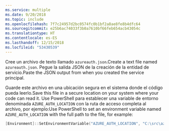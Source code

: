 ```yaml
---
ms.service: multiple
ms.date: 9/20/2018
ms.topic: include
ms.openlocfilehash: 7f7c24957d2bc0574fc0b1bf2a8ae8fe8b4dfc64
ms.sourcegitcommit: e25b6ac74033f3b0a7610bf66feb654acb43054c
ms.translationtype: HT
ms.contentlocale: es-ES
ms.lasthandoff: 12/15/2018
ms.locfileid: "53430539"
---
```

<span data-ttu-id="81ec7-101">Cree un archivo de texto llamado `azureauth.json`.</span><span class="sxs-lookup"><span data-stu-id="81ec7-101">Create a text file named `azureauth.json`.</span></span> <span data-ttu-id="81ec7-102">Pegue la salida JSON de la creación de la entidad de servicio.</span><span class="sxs-lookup"><span data-stu-id="81ec7-102">Paste the JSON output from when you created the service principal.</span></span>

<span data-ttu-id="81ec7-103">Guarde este archivo en una ubicación segura en el sistema donde el código pueda leerlo.</span><span class="sxs-lookup"><span data-stu-id="81ec7-103">Save this file in a secure location on your system where your code can read it.</span></span> <span data-ttu-id="81ec7-104">Use PowerShell para establecer una variable de entorno denominada `AZURE_AUTH_LOCATION` con la ruta de acceso completa al archivo, por ejemplo:</span><span class="sxs-lookup"><span data-stu-id="81ec7-104">Use PowerShell to set an environment variable named `AZURE_AUTH_LOCATION` with the full path to the file, for example:</span></span>

```powershell
[Environment]::SetEnvironmentVariable("AZURE_AUTH_LOCATION", "C:\src\azureauth.json", "User")
```
